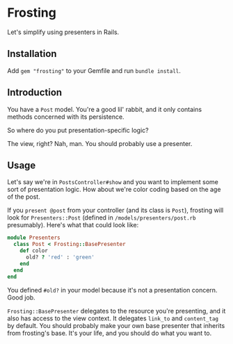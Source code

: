 # Frosting

Let's simplify using presenters in Rails.

## Installation

Add `gem "frosting"` to your Gemfile and run `bundle install`.

## Introduction

You have a `Post` model. You're a good lil' rabbit, and it only contains methods concerned with its persistence.

So where do you put presentation-specific logic?

The view, right? Nah, man. You should probably use a presenter.

## Usage

Let's say we're in `PostsController#show` and you want to implement some sort of presentation logic. How about we're color coding based on the age of the post.

If you `present @post` from your controller (and its class is `Post`), frosting will look for `Presenters::Post` (defined in `/models/presenters/post.rb` presumably). Here's what that could look like:

```ruby
module Presenters
  class Post < Frosting::BasePresenter
    def color
      old? ? 'red' : 'green'
    end
  end
end
```

You defined `#old?` in your model because it's not a presentation concern. Good job.

`Frosting::BasePresenter` delegates to the resource you're presenting, and it also has access to the view context. It delegates `link_to` and `content_tag` by default. You should probably make your own base presenter that inherits from frosting's base. It's your life, and you should do what you want to.
